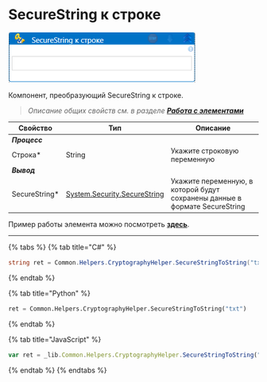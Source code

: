 # SecureString к строке

![](<../../../.gitbook/assets/SecureString к строке.png>)

Компонент, преобразующий SecureString к строке.

> _Описание общих свойств см. в разделе_ [_**Работа с элементами**_](https://docs.primo-rpa.ru/primo-rpa/primo-studio/process/elements)

| Свойство             | Тип                   | Описание                                      |
| -------------------- | --------------------- | --------------------------------------------- |
| ***Процесс***        |           |              |
| Строка\*             | String                 | Укажите строковую переменную                 |
| ***Вывод***        |           |              |
| SecureString\*       | [System.Security.SecureString](https://learn.microsoft.com/ru-ru/dotnet/api/system.security.securestring?view=net-5.0) | Укажите переменную, в которой будут сохранены данные в формате SecureString           |

Пример работы элемента можно посмотреть [**здесь**](https://github.com/PrimoRPA/Learning/tree/master/Ru/%D0%9A%D1%80%D0%B8%D0%BF%D1%82%D0%BE%D0%B3%D1%80%D0%B0%D1%84%D0%B8%D1%8F).

---

{% tabs %}
{% tab title="C#" %}
```csharp
string ret = Common.Helpers.CryptographyHelper.SecureStringToString("txt");
```
{% endtab %}

{% tab title="Python" %}
```python
ret = Common.Helpers.CryptographyHelper.SecureStringToString("txt")
```
{% endtab %}

{% tab title="JavaScript" %}
```javascript
var ret = _lib.Common.Helpers.CryptographyHelper.SecureStringToString("txt");
```
{% endtab %}
{% endtabs %}
